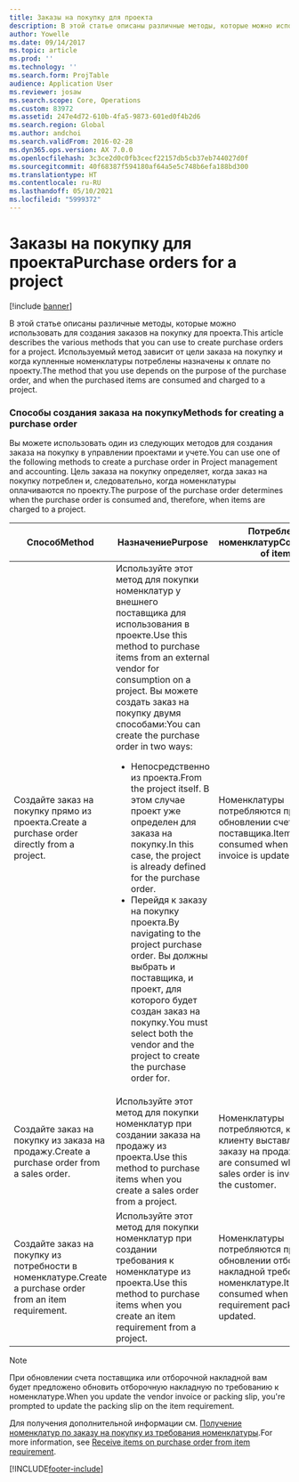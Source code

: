```yaml
---
title: Заказы на покупку для проекта
description: В этой статье описаны различные методы, которые можно использовать для создания заказов на покупку для проекта. Используемый метод зависит от цели заказа на покупку и когда купленные номенклатуры потреблены назначены к оплате по проекту.
author: Yowelle
ms.date: 09/14/2017
ms.topic: article
ms.prod: ''
ms.technology: ''
ms.search.form: ProjTable
audience: Application User
ms.reviewer: josaw
ms.search.scope: Core, Operations
ms.custom: 83972
ms.assetid: 247e4d72-610b-4fa5-9873-601ed0f4b2d6
ms.search.region: Global
ms.author: andchoi
ms.search.validFrom: 2016-02-28
ms.dyn365.ops.version: AX 7.0.0
ms.openlocfilehash: 3c3ce2d0c0fb3cecf22157db5cb37eb744027d0f
ms.sourcegitcommit: 40f68387f594180af64a5e5c748b6efa188bd300
ms.translationtype: HT
ms.contentlocale: ru-RU
ms.lasthandoff: 05/10/2021
ms.locfileid: "5999372"
---
```

# <a name="purchase-orders-for-a-project"></a><span data-ttu-id="2548f-104">Заказы на покупку для проекта</span><span class="sxs-lookup"><span data-stu-id="2548f-104">Purchase orders for a project</span></span>

[!include [banner](../includes/banner.md)]

<span data-ttu-id="2548f-105">В этой статье описаны различные методы, которые можно использовать для создания заказов на покупку для проекта.</span><span class="sxs-lookup"><span data-stu-id="2548f-105">This article describes the various methods that you can use to create purchase orders for a project.</span></span> <span data-ttu-id="2548f-106">Используемый метод зависит от цели заказа на покупку и когда купленные номенклатуры потреблены назначены к оплате по проекту.</span><span class="sxs-lookup"><span data-stu-id="2548f-106">The method that you use depends on the purpose of the purchase order, and when the purchased items are consumed and charged to a project.</span></span>

### <a name="methods-for-creating-a-purchase-order"></a><span data-ttu-id="2548f-107">Способы создания заказа на покупку</span><span class="sxs-lookup"><span data-stu-id="2548f-107">Methods for creating a purchase order</span></span>

<span data-ttu-id="2548f-108">Вы можете использовать один из следующих методов для создания заказа на покупку в управлении проектами и учете.</span><span class="sxs-lookup"><span data-stu-id="2548f-108">You can use one of the following methods to create a purchase order in Project management and accounting.</span></span> <span data-ttu-id="2548f-109">Цель заказа на покупку определяет, когда заказ на покупку потреблен и, следовательно, когда номенклатуры оплачиваются по проекту.</span><span class="sxs-lookup"><span data-stu-id="2548f-109">The purpose of the purchase order determines when the purchase order is consumed and, therefore, when items are charged to a project.</span></span>

<table>
<colgroup>
<col width="33%" />
<col width="33%" />
<col width="33%" />
</colgroup>
<thead>
<tr class="header">
<th><span data-ttu-id="2548f-110">Способ</span><span class="sxs-lookup"><span data-stu-id="2548f-110">Method</span></span></th>
<th><span data-ttu-id="2548f-111">Назначение</span><span class="sxs-lookup"><span data-stu-id="2548f-111">Purpose</span></span></th>
<th><span data-ttu-id="2548f-112">Потребление номенклатур</span><span class="sxs-lookup"><span data-stu-id="2548f-112">Consumption of items</span></span></th>
</tr>
</thead>
<tbody>
<tr class="odd">
<td><span data-ttu-id="2548f-113">Создайте заказ на покупку прямо из проекта.</span><span class="sxs-lookup"><span data-stu-id="2548f-113">Create a purchase order directly from a project.</span></span></td>
<td><span data-ttu-id="2548f-114">Используйте этот метод для покупки номенклатур у внешнего поставщика для использования в проекте.</span><span class="sxs-lookup"><span data-stu-id="2548f-114">Use this method to purchase items from an external vendor for consumption on a project.</span></span> <span data-ttu-id="2548f-115">Вы можете создать заказ на покупку двумя способами:</span><span class="sxs-lookup"><span data-stu-id="2548f-115">You can create the purchase order in two ways:</span></span>
<ul>
<li><span data-ttu-id="2548f-116">Непосредственно из проекта.</span><span class="sxs-lookup"><span data-stu-id="2548f-116">From the project itself.</span></span> <span data-ttu-id="2548f-117">В этом случае проект уже определен для заказа на покупку.</span><span class="sxs-lookup"><span data-stu-id="2548f-117">In this case, the project is already defined for the purchase order.</span></span></li>
<li><span data-ttu-id="2548f-118">Перейдя к заказу на покупку проекта.</span><span class="sxs-lookup"><span data-stu-id="2548f-118">By navigating to the project purchase order.</span></span> <span data-ttu-id="2548f-119">Вы должны выбрать и поставщика, и проект, для которого будет создан заказ на покупку.</span><span class="sxs-lookup"><span data-stu-id="2548f-119">You must select both the vendor and the project to create the purchase order for.</span></span></li>
</ul></td>
<td><span data-ttu-id="2548f-120">Номенклатуры потребляются при обновлении счета поставщика.</span><span class="sxs-lookup"><span data-stu-id="2548f-120">Items are consumed when the vendor invoice is updated.</span></span></td>
</tr>
<tr class="even">
<td><span data-ttu-id="2548f-121">Создайте заказ на покупку из заказа на продажу.</span><span class="sxs-lookup"><span data-stu-id="2548f-121">Create a purchase order from a sales order.</span></span></td>
<td><span data-ttu-id="2548f-122">Используйте этот метод для покупки номенклатур при создании заказа на продажу из проекта.</span><span class="sxs-lookup"><span data-stu-id="2548f-122">Use this method to purchase items when you create a sales order from a project.</span></span></td>
<td><span data-ttu-id="2548f-123">Номенклатуры потребляются, когда клиенту выставлен счет по заказу на продажу.</span><span class="sxs-lookup"><span data-stu-id="2548f-123">Items are consumed when the sales order is invoiced to the customer.</span></span></td>
</tr>
<tr class="odd">
<td><span data-ttu-id="2548f-124">Создайте заказ на покупку из потребности в номенклатуре.</span><span class="sxs-lookup"><span data-stu-id="2548f-124">Create a purchase order from an item requirement.</span></span></td>
<td><span data-ttu-id="2548f-125">Используйте этот метод для покупки номенклатур при создании требования к номенклатуре из проекта.</span><span class="sxs-lookup"><span data-stu-id="2548f-125">Use this method to purchase items when you create an item requirement from a project.</span></span></td>
<td><span data-ttu-id="2548f-126">Номенклатуры потребляются при обновлении отборочной накладной требования к номенклатуре.</span><span class="sxs-lookup"><span data-stu-id="2548f-126">Items are consumed when the item requirement packing slip is updated.</span></span></td>
</tr>
</tbody>
</table>

> [!NOTE] 
> <span data-ttu-id="2548f-127">При обновлении счета поставщика или отборочной накладной вам будет предложено обновить отборочную накладную по требованию к номенклатуре.</span><span class="sxs-lookup"><span data-stu-id="2548f-127">When you update the vendor invoice or packing slip, you're prompted to update the packing slip on the item requirement.</span></span>

<span data-ttu-id="2548f-128">Для получения дополнительной информации см. [Получение номенклатур по заказу на покупку из требования номенклатуры](tasks/receive-items-purchase-order-item-requirement.md).</span><span class="sxs-lookup"><span data-stu-id="2548f-128">For more information, see [Receive items on purchase order from item requirement](tasks/receive-items-purchase-order-item-requirement.md).</span></span>



[!INCLUDE[footer-include](../includes/footer-banner.md)]